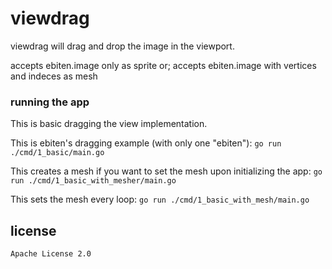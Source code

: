 # viewdrag

viewdrag will drag and drop the image in the viewport.

accepts ebiten.image only as sprite or;
accepts ebiten.image with vertices and indeces as mesh

### running the app

This is basic dragging the view implementation.

This is ebiten's dragging example (with only one "ebiten"): `go run ./cmd/1_basic/main.go`

This creates a mesh if you want to set the mesh upon initializing the app: `go run ./cmd/1_basic_with_mesher/main.go`


This sets the mesh every loop: `go run ./cmd/1_basic_with_mesh/main.go`

## license

`Apache License 2.0`
